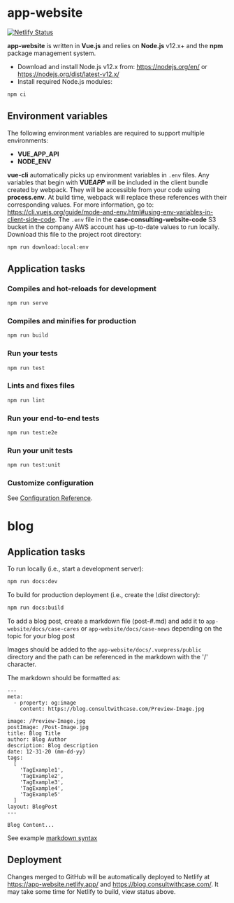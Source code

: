 # app-website

[![Netlify Status](https://api.netlify.com/api/v1/badges/0ed3cdf3-e0fd-493e-8320-159d510167b6/deploy-status)](https://app.netlify.com/sites/app-website/deploys)

**app-website** is written in **Vue.js** and relies on **Node.js** v12.x+ and the **npm** package management system.

- Download and install Node.js v12.x from: https://nodejs.org/en/ or https://nodejs.org/dist/latest-v12.x/
- Install required Node.js modules:

```bash
npm ci
```

## Environment variables

The following environment variables are required to support multiple environments:

- **VUE_APP_API**
- **NODE_ENV**

**vue-cli** automatically picks up environment variables in `.env` files. Any variables that begin with **VUE*APP***
will be included in the client bundle created by webpack. They will be accessible from your code using **process.env**.
At build time, webpack will replace these references with their corresponding values. For more information, go to:
https://cli.vuejs.org/guide/mode-and-env.html#using-env-variables-in-client-side-code.
The `.env` file in the **case-consulting-website-code** S3 bucket in the company AWS account has up-to-date values to run locally.
Download this file to the project root directory:

```bash
npm run download:local:env
```

## Application tasks

### Compiles and hot-reloads for development

```bash
npm run serve
```

### Compiles and minifies for production

```bash
npm run build
```

### Run your tests

```bash
npm run test
```

### Lints and fixes files

```bash
npm run lint
```

### Run your end-to-end tests

```bash
npm run test:e2e
```

### Run your unit tests

```bash
npm run test:unit
```

### Customize configuration

See [Configuration Reference](https://cli.vuejs.org/config/).


# blog

## Application tasks

To run locally (i.e., start a development server):

```bash
npm run docs:dev
```

To build for production deployment (i.e., create the _\dist_ directory):

```bash
npm run docs:build
```

To add a blog post, create a markdown file (post-#.md) and add it to `app-website/docs/case-cares` or `app-website/docs/case-news` depending on the topic for your blog post

Images should be added to the `app-website/docs/.vuepress/public` directory and the path can be referenced in the markdown with the '/' character.

The markdown should be formatted as:

```
---
meta:
  - property: og:image
    content: https://blog.consultwithcase.com/Preview-Image.jpg

image: /Preview-Image.jpg
postImage: /Post-Image.jpg
title: Blog Title
author: Blog Author
description: Blog description
date: 12-31-20 (mm-dd-yy)
tags:
  [
    'TagExample1',
    'TagExample2',
    'TagExample3',
    'TagExample4',
    'TagExample5'
  ]
layout: BlogPost
---

Blog Content...
```

See example [markdown syntax](https://markdown-it.github.io/)

## Deployment

Changes merged to GitHub will be automatically deployed to Netlify at https://app-website.netlify.app/ and https://blog.consultwithcase.com/. It may take some time for Netlify to build, view status above.
